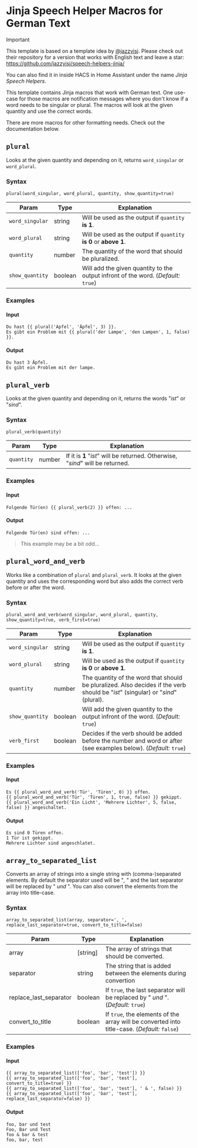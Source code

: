 # Jinja Speech Helper Macros for German Text

> [!IMPORTANT]
> This template is based on a template idea by [@jazzyisj](https://github.com/jazzyisj). Please check out their repository for a version that works with English text and leave a star: https://github.com/jazzyisj/speech-helpers-jinja/
> 
> You can also find it in inside HACS in Home Assistant under the name *Jinja Speech Helpers*.

This template contains Jinja macros that work with German text. One use-case for those macros are notification messages where you don't know if a word needs to be singular or plural. The macros will look at the given quantity and use the correct words.

There are more macros for other formatting needs. Check out the documentation below.

## `plural`

Looks at the given quantity and depending on it, returns `word_singular` or `word_plural`.

### Syntax

`plural(word_singular, word_plural, quantity, show_quantity=true)`

| Param | Type | Explanation |
| ----- | ---- | ----------- |
| `word_singular` | string | Will be used as the output if `quantity` **is 1**. |
| `word_plural` | string | Will be used as the output if `quantity` **is 0** or **above 1**. |
| `quantity` | number | The quantity of the word that should be pluralized. |
| `show_quantity` | boolean | Will add the given quantity to the output infront of the word. (*Default:* `true`) |

### Examples

#### Input

```jinja2
Du hast {{ plural('Apfel', 'Äpfel', 3) }}.
Es gibt ein Problem mit {{ plural('der Lampe', 'den Lampen', 1, false) }}.
```

#### Output

```text
Du hast 3 Äpfel.
Es gibt ein Problem mit der lampe.
```

## `plural_verb`

Looks at the given quantity and depending on it, returns the words "*ist*" or "*sind*".

### Syntax

`plural_verb(quantity)`

| Param | Type | Explanation |
| ----- | ---- | ----------- |
| `quantity` | number | If it is **1** "*ist*" will be returned. Otherwise, "*sind*" will be returned. |

### Examples

#### Input

```jinja2
Folgende Tür(en) {{ plural_verb(2) }} offen: ...
```

#### Output

```text
Folgende Tür(en) sind offen: ...
```

> This example may be a bit odd...

## `plural_word_and_verb`

Works like a combination of `plural` and `plural_verb`. It looks at the given quantity and uses the corresponding word but also adds the correct verb before or after the word.

### Syntax

`plural_word_and_verb(word_singular, word_plural, quantity, show_quantity=true, verb_first=true)`

| Param | Type | Explanation |
| ----- | ---- | ----------- |
| `word_singular` | string | Will be used as the output if `quantity` **is 1**. |
| `word_plural` | string | Will be used as the output if `quantity` **is 0** or **above 1**. |
| `quantity` | number | The quantity of the word that should be pluralized. Also decides if the verb should be "*ist*" (singular) or "*sind*" (plural). |
| `show_quantity` | boolean | Will add the given quantity to the output infront of the word. (*Default:* `true`) |
| `verb_first` | boolean | Decides if the verb should be added before the number and word or after (see examples below). (*Default:* `true`) |

### Examples

#### Input

```jinja2
Es {{ plural_word_and_verb('Tür', 'Türen', 0) }} offen.
{{ plural_word_and_verb('Tür', 'Türen', 1, true, false) }} gekippt.
{{ plural_word_and_verb('Ein Licht', 'Mehrere Lichter', 5, false, false) }} angeschaltet.
```

#### Output

```text
Es sind 0 Türen offen.
1 Tür ist gekippt.
Mehrere Lichter sind angeschlatet.
```

## `array_to_separated_list`

Converts an array of strings into a single string with (comma-)separated elements. By default the separator used will be "*,* " and the last separator will be replaced by " *und* ". You can also convert the elements from the array into title-case.

### Syntax

`array_to_separated_list(array, separator=', ', replace_last_separator=true, convert_to_title=false)`

| Param | Type | Explanation |
| ----- | ---- | ----------- |
| array | [string] | The array of strings that should be converted. |
| separator | string | The string that is added between the elements during convertion |
| replace_last_separator | boolean | If `true`, the last separator will be replaced by " *und* ". (*Default:* `true`) |
| convert_to_title | boolean | If `true`, the elements of the array will be converted into title-case. (*Default:* `false`) |

### Examples

#### Input

```jinja2
{{ array_to_separated_list(['foo', 'bar', 'test']) }}
{{ array_to_separated_list(['foo', 'bar', 'test'], convert_to_title=true) }}
{{ array_to_separated_list(['foo', 'bar', 'test'], ' & ', false) }}
{{ array_to_separated_list(['foo', 'bar', 'test'], replace_last_separator=false) }}
```

#### Output

```text
foo, bar und test
Foo, Bar und Test
foo & bar & test
foo, bar, test
```
